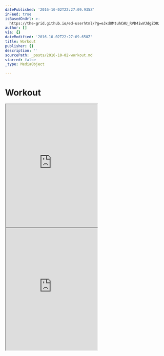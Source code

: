 ```yaml
---
datePublished: '2016-10-02T22:27:09.935Z'
inFeed: true
isBasedOnUrl: >-
  https://the-grid.github.io/ed-userhtml/?g=eJxdUMtuhCAU_RVD4iwVJdgZO0zTpDHddNXuG8WrkDJAAIf692V0Vk3u4tzzWpyznFx_hcw7zpAIwfq2LGOMxdRzGIz5Kbi5llYts9S-vMkRTGGFfREOJrb5c_Ka1126_6lEfYD279CrINKzhf0dDAVtTlVDalzjJhEVrig91vjYnMiJ1vjpXki6sFrIyRs5eGHid4DfwPAhyjEIRhuMsh2iDQuQswgMkYqizIdVAUODcSO4VhsNz-YGblImtkKOI-jk4c4oJfXMkDYo21bYAwylvl4l85frtbe9A81XhoJb4CF0i1Kf3AHoB305l_uQlz-hB3B2
author: []
via: {}
dateModified: '2016-10-02T22:27:09.650Z'
title: Workout
publisher: {}
description: ''
sourcePath: _posts/2016-10-02-workout.md
starred: false
_type: MediaObject

---
```

# Workout

<iframe src="https://the-grid.github.io/ed-userhtml/?g=eJxdUMtuhCAU_RVD4iwVJdgZO0zTpDHddNXuG8WrkDJAAIf692V0Vk3u4tzzWpyznFx_hcw7zpAIwfq2LGOMxdRzGIz5Kbi5llYts9S-vMkRTGGFfREOJrb5c_Ka1126_6lEfYD279CrINKzhf0dDAVtTlVDalzjJhEVrig91vjYnMiJ1vjpXki6sFrIyRs5eGHid4DfwPAhyjEIRhuMsh2iDQuQswgMkYqizIdVAUODcSO4VhsNz-YGblImtkKOI-jk4c4oJfXMkDYo21bYAwylvl4l85frtbe9A81XhoJb4CF0i1Kf3AHoB305l_uQlz-hB3B2" height="400" style=""></iframe>

<iframe src="https://the-grid.github.io/ed-userhtml/?g=eJxdUMtuhCAU_RVD4iwVJdgZO0zTpDHddNXuG8WrkDJAAIf692V0Vk3u4tzzWpyznFx_hcw7zpAIwfq2LGOMxdRzGIz5Kbi5llYts9S-vMkRTGGFfREOJrb5c_Ka1126_6lEfYD279CrINKzhf0dDAVtTlVDalzjJhEVrig91vjYnMiJ1vjpXki6sFrIyRs5eGHid4DfwPAhyjEIRhuMsh2iDQuQswgMkYqizIdVAUODcSO4VhsNz-YGblImtkKOI-jk4c4oJfXMkDYo21bYAwylvl4l85frtbe9A81XhoJb4CF0i1Kf3AHoB305l_uQlz-hB3B2" height="400" style=""></iframe>